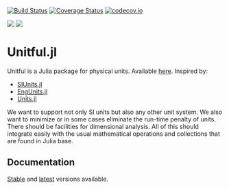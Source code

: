 [![Build Status](https://travis-ci.org/ajkeller34/Unitful.jl.svg?branch=master)](https://travis-ci.org/ajkeller34/Unitful.jl)
[![Coverage Status](https://coveralls.io/repos/ajkeller34/Unitful.jl/badge.svg?branch=master&service=github)](https://coveralls.io/github/ajkeller34/Unitful.jl?branch=master)
[![codecov.io](http://codecov.io/github/ajkeller34/Unitful.jl/coverage.svg?branch=master)](http://codecov.io/github/ajkeller34/Unitful.jl?branch=master)

[![](https://img.shields.io/badge/docs-stable-blue.svg)](https://ajkeller34.github.io/Unitful.jl/)
[![](https://img.shields.io/badge/docs-latest-blue.svg)](https://ajkeller34.github.io/Unitful.jl/latest)

# Unitful.jl

Unitful is a Julia package for physical units. Available
[here](https://github.com/ajkeller34/Unitful.jl). Inspired by:

- [SIUnits.jl](https://github.com/keno/SIUnits.jl)
- [EngUnits.jl](https://github.com/dhoegh/EngUnits.jl)
- [Units.jl](https://github.com/timholy/Units.jl)

We want to support not only SI units but also any other unit system. We also
want to minimize or in some cases eliminate the run-time penalty of units.
There should be facilities for dimensional analysis. All of this should
integrate easily with the usual mathematical operations and collections that
are found in Julia base.

## Documentation

[Stable](http://ajkeller34.github.io/Unitful.jl) and
[latest](https://ajkeller34.github.io/Unitful.jl/latest) versions available.
